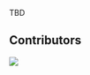 TBD
## Contributors
<a href="https://github.com/kav-institute/SemanticLiDARUnc/graphs/contributors">
  <img src="https://contrib.rocks/image?repo=kav-institute/SemanticLiDARUnc" />
</a>
